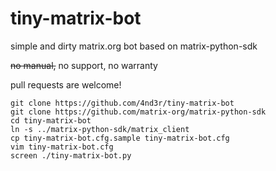 # tiny-matrix-bot

simple and dirty matrix.org bot based on matrix-python-sdk

~~no manual,~~ no support, no warranty

pull requests are welcome!

```
git clone https://github.com/4nd3r/tiny-matrix-bot
git clone https://github.com/matrix-org/matrix-python-sdk
cd tiny-matrix-bot
ln -s ../matrix-python-sdk/matrix_client
cp tiny-matrix-bot.cfg.sample tiny-matrix-bot.cfg
vim tiny-matrix-bot.cfg
screen ./tiny-matrix-bot.py
```
